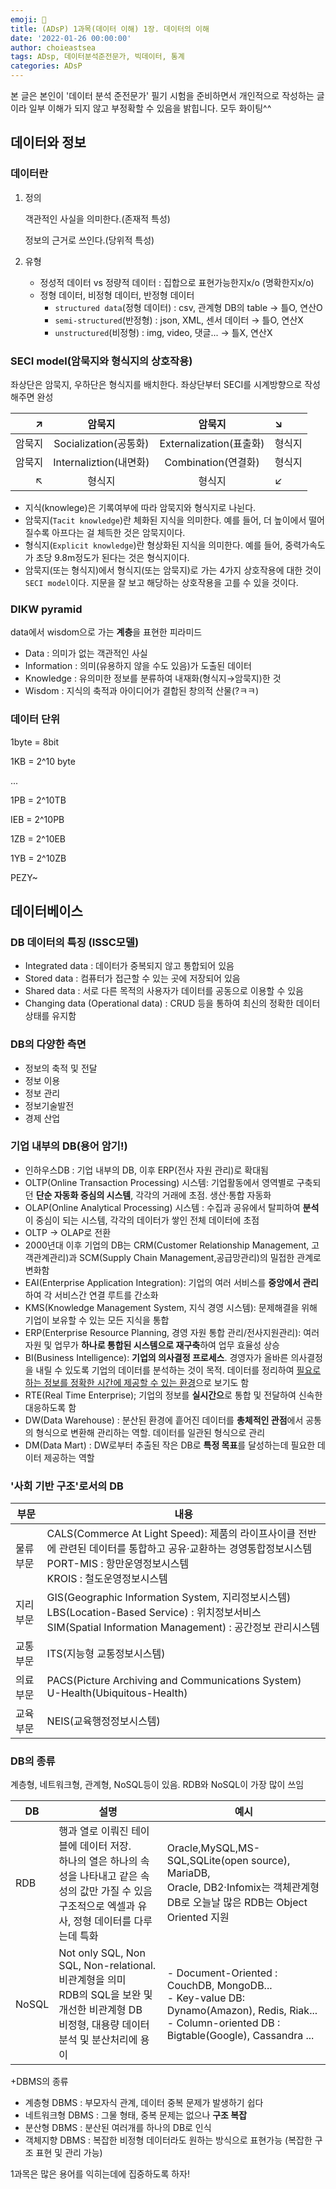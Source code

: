 ```yaml
---
emoji: 🚀
title: (ADsP) 1과목(데이터 이해) 1장. 데이터의 이해
date: '2022-01-26 00:00:00'
author: choieastsea
tags: ADsp, 데이터분석준전문가, 빅데이터, 통계
categories: ADsP
---
```


본 글은 본인이 '데이터 분석 준전문가' 필기 시험을 준비하면서 개인적으로 작성하는 글이라 일부 이해가 되지 않고 부정확할 수 있음을 밝힙니다. 모두 화이팅^^

## 데이터와 정보

### 데이터란

1. 정의

   객관적인 사실을 의미한다.(존재적 특성)

   정보의 근거로 쓰인다.(당위적 특성)

2. 유형

   - 정성적 데이터 vs 정량적 데이터 : 집합으로 표현가능한지x/o (명확한지x/o)
   - 정형 데이터, 비정형 데이터, 반정형 데이터
     - `structured data`(정형 데이터) : csv, 관계형 DB의 table → 틀O, 연산O
     - `semi-structured`(반정형) : json, XML, 센서 데이터 → 틀O, 연산X
     - `unstructured`(비정형) : img, video, 댓글... → 틀X, 연산X

### SECI model(암묵지와 형식지의 상호작용)

좌상단은 암묵지, 우하단은 형식지를 배치한다. 좌상단부터  SECI를 시계방향으로 작성해주면 완성

|      ↗ |         암묵지         |         암묵지          | ↘      |
| -----: | :--------------------: | :---------------------: | :----- |
| 암묵지 | Socialization(공통화)  | Externalization(표출화) | 형식지 |
| 암묵지 | Internaliztion(내면화) |   Combination(연결화)   | 형식지 |
|      ↖ |         형식지         |         형식지          | ↙      |

- 지식(knowlege)은 기록여부에 따라 암묵지와 형식지로 나뉜다.
- 암묵지(`Tacit knowledge`)란 체화된 지식을 의미한다. 예를 들어, 더 높이에서 떨어질수록 아프다는 걸 체득한 것은 암묵지이다.
- 형식지(`Explicit knowledge`)란 형상화된 지식을 의미한다. 예를 들어, 중력가속도가 초당 9.8m정도가 된다는 것은 형식지이다.
- 암묵지(또는 형식지)에서 형식지(또는 암묵지)로 가는 4가지 상호작용에 대한 것이 `SECI model`이다. 지문을 잘 보고 해당하는 상호작용을 고를 수 있을 것이다.

### DIKW pyramid

data에서 wisdom으로 가는 **계층**을 표현한 피라미드

- Data : 의미가 없는 객관적인 사실
- Information : 의미(유용하지 않을 수도 있음)가 도출된 데이터
- Knowledge : 유의미한 정보를 분류하여 내재화(형식지→암묵지)한 것
- Wisdom : 지식의 축적과 아이디어가 결합된 창의적 산물(?ㅋㅋ)

### 데이터 단위

1byte = 8bit

1KB = 2^10 byte

...

1PB = 2^10TB

IEB = 2^10PB

1ZB = 2^10EB

1YB = 2^10ZB

PEZY~

## 데이터베이스

### DB 데이터의 특징 (ISSC모델)

- Integrated data : 데이터가 중복되지 않고 통합되어 있음
- Stored data : 컴퓨터가 접근할 수 있는 곳에 저장되어 있음
- Shared data : 서로 다른 목적의 사용자가 데이터를 공동으로 이용할 수 있음
- Changing data (Operational data) : CRUD 등을 통하여 최신의 정확한 데이터 상태를 유지함

### DB의 다양한 측면

- 정보의 축적 및 전달
- 정보 이용
- 정보 관리
- 정보기술발전
- 경제 산업

### 기업 내부의 DB(용어 암기!)

- 인하우스DB : 기업 내부의 DB, 이후 ERP(전사 자원 관리)로 확대됨
- OLTP(Online Transaction Processing) 시스템: 기업활동에서 영역별로 구축되던 **단순 자동화 중심의 시스템**, 각각의 거래에 초점. 생산·통합 자동화
- OLAP(Online Analytical Processing) 시스템 : 수집과 공유에서 탈피하여 **분석**이 중심이 되는 시스템, 각각의 데이터가 쌓인 전체 데이터에 초점
- OLTP → OLAP로 전환
- 2000년대 이후 기업의 DB는 CRM(Customer Relationship Management, 고객관계관리)과 SCM(Supply Chain Management,공급망관리)의 밀접한 관계로 변화함
- EAI(Enterprise Application Integration): 기업의 여러 서비스를 **중앙에서 관리**하여 각 서비스간 연결 루트를 간소화
- KMS(Knowledge Management System, 지식 경영 시스템): 문제해결을 위해 기업이 보유할 수 있는 모든 지식을 통합
- ERP(Enterprise Resource Planning, 경영 자원 통합 관리/전사지원관리): 여러 자원 및 업무가 **하나로 통합된 시스템으로 재구축**하여 업무 효율성 상승
- BI(Business Intelligence): **기업의 의사결정 프로세스**. 경영자가 올바른 의사결정을 내릴 수 있도록 기업의 데이터를 분석하는 것이 목적. 데이터를 정리하여 <u>필요로 하는 정보를 정확한 시간에 제공할 수 있는 환경</u>으로 보기도 함
- RTE(Real Time Enterprise); 기업의 정보를 **실시간으**로 통합 및 전달하여 신속한 대응하도록 함
- DW(Data Warehouse) : 분산된 환경에 흩어진 데이터를 **총체적인 관점**에서 공통의 형식으로 변환해 관리하는 역할. 데이터를 일관된 형식으로 관리
- DM(Data Mart) : DW로부터 추출된 작은 DB로 **특정 목표**를 달성하는데 필요한 데이터 제공하는 역할

### '사회 기반 구조'로서의 DB

| 부문      | 내용                                                         |
| --------- | ------------------------------------------------------------ |
| 물류 부문 | CALS(Commerce At Light Speed): 제품의 라이프사이클 전반에 관련된 데이터를 통합하고 공유·교환하는 경영통합정보시스템<br />PORT-MIS : 항만운영정보시스템<br />KROIS : 철도운영정보시스템 |
| 지리 부문 | GIS(Geographic Information System, 지리정보시스템)<br />LBS(Location-Based Service) : 위치정보서비스<br />SIM(Spatial Information Management) : 공간정보 관리시스템 |
| 교통 부문 | ITS(지능형 교통정보시스템)                                   |
| 의료 부문 | PACS(Picture Archiving and Communications System)<br />U-Health(Ubiquitous-Health) |
| 교육 부문 | NEIS(교육행정정보시스템)                                     |

### DB의 종류

계층형, 네트워크형, 관계형, NoSQL등이 있음. RDB와 NoSQL이 가장 많이 쓰임

| DB    | 설명                                                         | 예시                                                         |
| ----- | ------------------------------------------------------------ | ------------------------------------------------------------ |
| RDB   | 행과 열로 이뤄진 테이블에 데이터 저장.<br />하나의 열은 하나의 속성을 나타내고 같은 속성의 값만 가질 수 있음<br />구조적으로 엑셀과 유사, 정형 데이터를 다루는데 특화 | Oracle,MySQL,MS-SQL,SQLite(open source), MariaDB,<br />Oracle, DB2·Infomix는 객체관계형DB로 오늘날 많은 RDB는 Object Oriented 지원 |
| NoSQL | Not only SQL, Non SQL, Non-relational. 비관계형을 의미<br />RDB의 SQL을 보완 및 개선한 비관계형 DB<br />비정형, 대용량 데이터 분석 및 분산처리에 용이 | - Document-Oriented : CouchDB, MongoDB...<br />- Key-value DB: Dynamo(Amazon), Redis, Riak...<br />- Column-oriented DB : Bigtable(Google), Cassandra ... |

+DBMS의 종류

- 계층형 DBMS : 부모자식 관계, 데이터 중복 문제가 발생하기 쉽다
- 네트워크형 DBMS : 그물 형태, 중복 문제는 없으나 **구조 복잡**
- 분산형 DBMS : 분산된 여러개를 하나의 DB로 인식
- 객체지향 DBMS : 복잡한 비정형 데이터라도 원하는 방식으로 표현가능 (복잡한 구조 표현 및 관리 가능)

1과목은 많은 용어를 익히는데에 집중하도록 하자!

